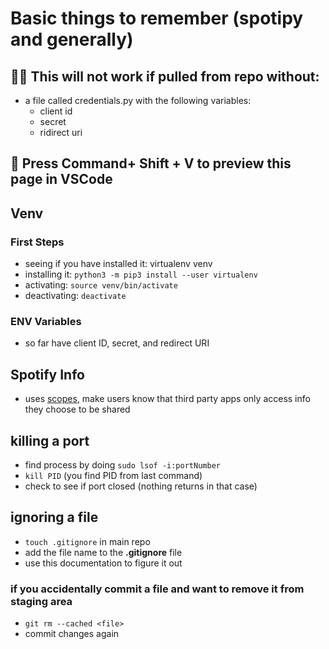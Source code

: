 # Basic things to remember (spotipy and generally)
## 🚨🚨 This will not work if pulled from repo without:
* a file called credentials.py with the following variables:
  * client id
  * secret
  * ridirect uri

## 👀 Press Command+ Shift + V to preview this page in VSCode
## Venv
### First Steps
* seeing if you have installed it: virtualenv venv
* installing it: ```python3 -m pip3 install --user virtualenv```
* activating: ```source venv/bin/activate```
* deactivating: ```deactivate```

### ENV Variables
* so far have client ID, secret, and redirect URI

## Spotify Info
* uses [scopes](https://developer.spotify.com/documentation/general/guides/authorization/scopes/), make users know that third party apps only access info they choose to be shared

## killing a port
* find process by doing ```sudo lsof -i:portNumber```
* ```kill PID``` (you find PID from last command)
* check to see if port closed (nothing returns in that case)

## ignoring a file
* ```touch .gitignore``` in main repo
* add the file name to the **.gitignore** file
* use this documentation to figure it out
  
### if you accidentally commit a file and want to remove it from staging area
* ```git rm --cached <file>```
* commit changes again